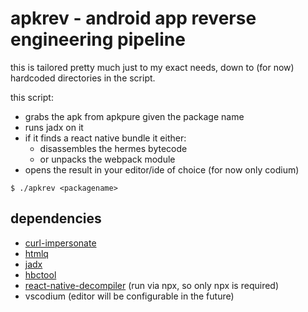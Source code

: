 # apkrev - android app reverse engineering pipeline

this is tailored pretty much just to my exact needs, down to (for now) hardcoded directories in the script.

this script:
* grabs the apk from apkpure given the package name
* runs jadx on it
* if it finds a react native bundle it either:
  * disassembles the hermes bytecode
  * or unpacks the webpack module
* opens the result in your editor/ide of choice (for now only codium) 

```
$ ./apkrev <packagename>
```

## dependencies

* [curl-impersonate](https://github.com/lwthiker/curl-impersonate)
* [htmlq](https://github.com/mgdm/htmlq)
* [jadx](https://github.com/skylot/jadx)
* [hbctool](https://github.com/niosega/hbctool)
* [react-native-decompiler](https://www.npmjs.com/package/react-native-decompiler) (run via npx, so only npx is required)
* vscodium (editor will be configurable in the future)